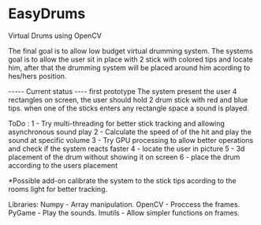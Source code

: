 # EasyDrums
Virtual Drums using OpenCV

The final goal is to allow low budget virtual drumming system.
The systems goal is to allow the user sit in place with 2 stick with colored tips and locate him, 
after that the drumming system will be placed around him acording to hes/hers position.

----- Current status ---- first prototype
The system present the user 4 rectangles on screen, the user should hold 2 drum stick with red and blue tips.
when one of the sticks enters any rectangle space a sound is played.

ToDo : 
1 - Try multi-threading for better stick tracking and allowing asynchronous sound play
2 - Calculate the speed of of the hit and play the sound at specific volume
3 - Try GPU processing to allow better operations and check if the system reacts faster
4 - locate the user in picture
5 - 3d placement of the drum without showing it on screen
6 - place the drum according to the users placement


*Possible add-on calibrate the system to the stick tips acording to the rooms light for better tracking.

Libraries:
Numpy - Array manipulation.
OpenCV - Proccess the frames.
PyGame - Play the sounds.
Imutils - Allow simpler functions on frames.
